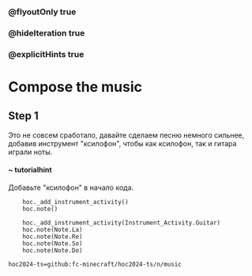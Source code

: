 ### @flyoutOnly true
### @hideIteration true
### @explicitHints true

# Compose the music

## Step 1
Это не совсем сработало, давайте сделаем песню немного сильнее, добавив инструмент "ксилофон", чтобы как ксилофон, так и гитара играли ноты.

#### ~ tutorialhint
Добавьте "ксилофон" в начало кода.

```ghost
    hoc._add_instrument_activity()
    hoc.note()
```
```template
    hoc._add_instrument_activity(Instrument_Activity.Guitar)
    hoc.note(Note.La)
    hoc.note(Note.Re)
    hoc.note(Note.So)
    hoc.note(Note.Do)
```

```package
hoc2024-ts=github:fc-minecraft/hoc2024-ts/n/music
```